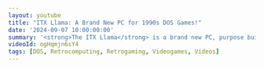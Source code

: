 ```yaml
---
layout: youtube
title: "ITX Llama: A Brand New PC for 1990s DOS Games!"
date: '2024-09-07 10:00:00:00'
summary: '<strong>The ITX Llama</strong> is a brand new PC, purpose built for playing old DOS games with no compromises.'
videoId: ogHqmjn6sY4
tags: [DOS, Retrocomputing, Retrogaming, Videogames, Videos]
---
```


